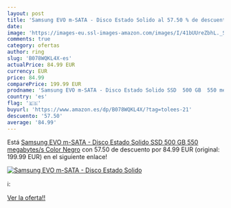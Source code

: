 ```yaml
---
layout: post
title: 'Samsung EVO m-SATA - Disco Estado Solido al 57.50 % de descuento'
date: 
image: 'https://images-eu.ssl-images-amazon.com/images/I/41bUUreZbhL._SL200_.jpg'
comments: true
category: ofertas
author: ring
slug: 'B078WQKL4X-es'
actualPrice: 84.99 EUR
currency: EUR
price: 84.99
comparePrice: 199.99 EUR
prodname: 'Samsung EVO m-SATA - Disco Estado Solido SSD  500 GB  550 megabytes/s  Color Negro'
country: 'es'
flag: '🇪🇸'
buyurl: 'https://www.amazon.es/dp/B078WQKL4X/?tag=tolees-21'
descuento: '57.50'
average: '84.99'
---
```


Está [Samsung EVO m-SATA - Disco Estado Solido SSD  500 GB  550 megabytes/s  Color Negro](https://www.amazon.es/dp/B078WQKL4X/?tag=tolees-21) con 57.50 de descuento por 84.99 EUR (original: 199.99 EUR) en el siguiente enlace!

[![Samsung EVO m-SATA - Disco Estado Solido](https://images-eu.ssl-images-amazon.com/images/I/41bUUreZbhL._SL200_.jpg)](https://www.amazon.es/dp/B078WQKL4X/?tag=tolees-21)

ℹ️:


[Ver la oferta!!](https://www.amazon.es/dp/B078WQKL4X/?tag=tolees-21)

